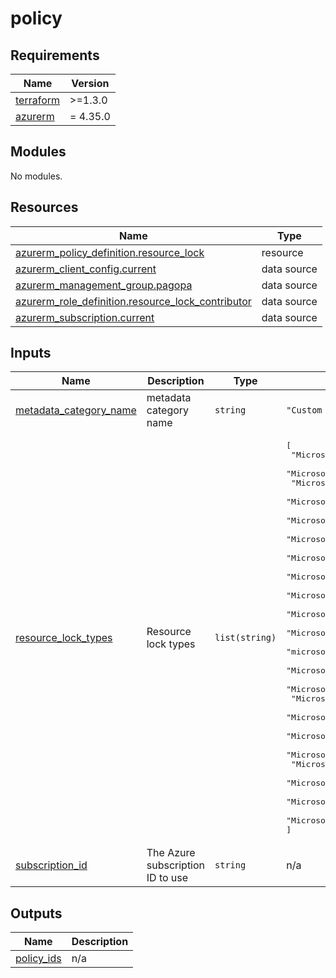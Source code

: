 # policy

<!-- markdownlint-disable -->
<!-- BEGIN_TF_DOCS -->
## Requirements

| Name | Version |
|------|---------|
| <a name="requirement_terraform"></a> [terraform](#requirement\_terraform) | >=1.3.0 |
| <a name="requirement_azurerm"></a> [azurerm](#requirement\_azurerm) | = 4.35.0 |

## Modules

No modules.

## Resources

| Name | Type |
|------|------|
| [azurerm_policy_definition.resource_lock](https://registry.terraform.io/providers/hashicorp/azurerm/4.35.0/docs/resources/policy_definition) | resource |
| [azurerm_client_config.current](https://registry.terraform.io/providers/hashicorp/azurerm/4.35.0/docs/data-sources/client_config) | data source |
| [azurerm_management_group.pagopa](https://registry.terraform.io/providers/hashicorp/azurerm/4.35.0/docs/data-sources/management_group) | data source |
| [azurerm_role_definition.resource_lock_contributor](https://registry.terraform.io/providers/hashicorp/azurerm/4.35.0/docs/data-sources/role_definition) | data source |
| [azurerm_subscription.current](https://registry.terraform.io/providers/hashicorp/azurerm/4.35.0/docs/data-sources/subscription) | data source |

## Inputs

| Name | Description | Type | Default | Required |
|------|-------------|------|---------|:--------:|
| <a name="input_metadata_category_name"></a> [metadata\_category\_name](#input\_metadata\_category\_name) | metadata category name | `string` | `"Custom PagoPA"` | no |
| <a name="input_resource_lock_types"></a> [resource\_lock\_types](#input\_resource\_lock\_types) | Resource lock types | `list(string)` | <pre>[<br/>  "Microsoft.DocumentDB/databaseAccounts",<br/>  "Microsoft.Storage/storageAccounts",<br/>  "Microsoft.Cache/Redis",<br/>  "Microsoft.Network/publicIPAddresses",<br/>  "Microsoft.DBforPostgreSQL/servers",<br/>  "Microsoft.DBforPostgreSQL/flexibleServers",<br/>  "Microsoft.DataProtection/backupVaults",<br/>  "Microsoft.Network/applicationGateways",<br/>  "Microsoft.Network/natGateways",<br/>  "Microsoft.Network/virtualNetworkGateways",<br/>  "Microsoft.OperationalInsights/workspaces",<br/>  "microsoft.insights/components",<br/>  "Microsoft.ContainerService/ManagedClusters",<br/>  "Microsoft.Cdn/profiles",<br/>  "Microsoft.KeyVault/vaults",<br/>  "Microsoft.EventHub/Namespaces",<br/>  "Microsoft.EventHub/namespaces/eventhubs",<br/>  "Microsoft.DataFactory/factories",<br/>  "Microsoft.Kusto/Clusters",<br/>  "Microsoft.ManagedIdentity/userAssignedIdentities",<br/>  "Microsoft.NotificationHubs/namespaces",<br/>  "Microsoft.NotificationHubs/namespaces/notificationHubs"<br/>]</pre> | no |
| <a name="input_subscription_id"></a> [subscription\_id](#input\_subscription\_id) | The Azure subscription ID to use | `string` | n/a | yes |

## Outputs

| Name | Description |
|------|-------------|
| <a name="output_policy_ids"></a> [policy\_ids](#output\_policy\_ids) | n/a |
<!-- END_TF_DOCS -->
